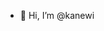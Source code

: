 - 👋 Hi, I’m @kanewi

<!---
kanewi/kanewi is a ✨ special ✨ repository because its `README.md` (this file) appears on your GitHub profile.
You can click the Preview link to take a look at your changes.
--->
